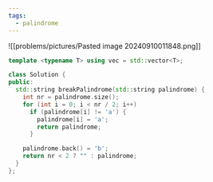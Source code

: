 ```yaml
---
tags:
  - palindrome
---
```

![[problems/pictures/Pasted image 20240910011848.png]]

```c++
template <typename T> using vec = std::vector<T>;

class Solution {
public:
  std::string breakPalindrome(std::string palindrome) {
    int nr = palindrome.size();
    for (int i = 0; i < nr / 2; i++)
      if (palindrome[i] != 'a') {
        palindrome[i] = 'a';
        return palindrome;
      }

    palindrome.back() = 'b';
    return nr < 2 ? "" : palindrome;
  }
};
```